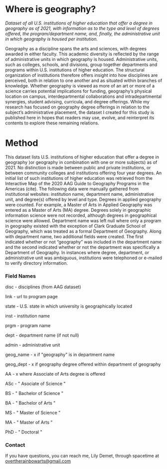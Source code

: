 # Where is geography?
_Dataset of all U.S. institutions of higher education that offer a degree in geography as of 2021, with information as to the type and level of degrees offered, the program/department name, and, finally, the administrative unit in which geography is housed per institution._


Geography as a discipline spans the arts and sciences, with degrees awarded in either faculty. This academic diversity is reflected by the range of administrative units in which geography is housed. Administrative units, such as colleges, schools, and divisions, group together departments and programs within U.S. institutions of higher education. The structural organization of institutions therefore offers insight into how disciplines are perceived, both in relation to one another and as situated within branches of knowledge. Whether geography is viewed as more of an art or more of a science carries potential implications for funding, geography’s physical location on campus, interdepartmental collaborations and intradepartmental synergies, student advising, curricula, and degree offerings. While my research has focused on geography degree offerings in relation to the subject’s administrative placement, the dataset I created for this study is published here in hopes that readers may use, evolve, and reinterpret its contents to explore these remaining relations.


# Method 
This dataset lists  U.S. institutions of higher education that offer a degree in geography )or geography in combination with one or more subjects) as of 2021. No distinction is made between public and private institutions, or between community colleges and institutions offering four year degrees. An initial list of such institutions of higher education was retrieved from the Interactive Map of the 2020 AAG Guide to Geography Programs in the Americas (cite). The following data were manually gathered from institutional websites: institution name, department name, administrative unit, and degree(s) offered by level and type. Degrees in applied geography were counted. For example, a Master of Arts in Applied Geography was entered as a Master of Arts (MA) degree. Degrees solely in geographic information science were not recorded, although degrees in geographical science were allowed. Department name was left null where only a program in geography existed with the exception of Clark Graduate School of Geography, which was treated as a formal Department of Geography. Along with department name, two additional fields were created. The first indicated whether or not “geography” was included in the department name and the second indicated whether or not the department was specifically a Department of Geography. In instances where degree, department, or administrative unit was ambiguous, institutions were telephoned or e-mailed to verify directory information.


### Field Names
disc - disciplines (from AAG dataset)  

link - url to program page  

state - U.S. state in which university is geographically located  

inst - institution name  

prgm - program name  

dept - department name (if not null)  

admin - administrative unit  

geog_name - x if "geography" is in department name  

geog_dept - x if geography degree offered within department of geography  

AA - x where Associate of Arts degree is offered  

ASc - " Asociate of Science "  

BS - " Bachelor of Science "  

BA - " Bachelor of Arts "  

MS - " Master of Science "  

MA - " Master of Arts "  

PhD - " Doctoral "  

   
   
### Contact
If you have questions, you can reach me, Lily Demet, through spacetime at overtherainbowarts@gmail.com
